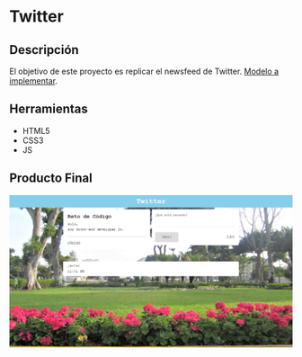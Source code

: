# Twitter

## Descripción

El objetivo de este proyecto es replicar el newsfeed de Twitter.
 [Modelo a implementar](https://media.giphy.com/media/3ov9jP4RIGQCUQOScg/giphy.gif).

## Herramientas

+ HTML5
+ CSS3
+ JS

## Producto Final

![Twitter](assets/docs/producto-final.png)
